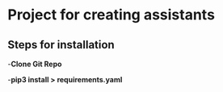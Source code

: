 # Project for creating assistants

## Steps for installation
-**Clone Git Repo**

-**pip3 install > requirements.yaml**
